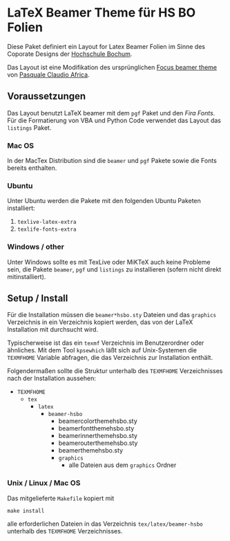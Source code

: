 # LaTeX Beamer Theme für HS BO Folien

Diese Paket definiert ein Layout for Latex Beamer Folien im Sinne des
Coporate Designs der [Hochschule Bochum](https://www.hochschule-bochum.de).

Das Layout ist eine Modifikation des ursprünglichen [Focus beamer theme](https://github.com/elauksap/focus-beamertheme)
von [Pasquale Claudio Africa](https://github.com/elauksap).


## Voraussetzungen

Das Layout benutzt LaTeX beamer mit dem `pgf` Paket und den *Fira Fonts*. Für die
Formatierung von VBA und Python Code verwendet das Layout das `listings` Paket.



### Mac OS

In der MacTex Distribution sind die `beamer` und `pgf` Pakete sowie die Fonts bereits enthalten.


### Ubuntu

Unter Ubuntu werden die Pakete mit den folgenden Ubuntu Paketen installiert:

  1. `texlive-latex-extra`
  2. `texlife-fonts-extra`


### Windows / other

Unter Windows sollte es mit TexLive oder MiKTeX auch keine Probleme sein, die Pakete `beamer`, `pgf`
und `listings` zu installieren (sofern nicht direkt mitinstalliert).




## Setup / Install

Für die Installation müssen die `beamer*hsbo.sty` Dateien und das `graphics` Verzeichnis in ein
Verzeichnis kopiert werden, das von der LaTeX Installation mit durchsucht wird.

Typischerweise ist das ein `texmf` Verzeichnis im Benutzerordner oder ähnliches. Mit dem Tool
`kpsewhich` läßt sich auf Unix-Systemen die `TEXMFHOME` Variable abfragen, die das Verzeichnis
zur Installation enthält.

Folgendermaßen sollte die Struktur unterhalb des `TEXMFHOME` Verzeichnisses nach der Installation
aussehen:

 * `TEXMFHOME`
   * `tex`
     * `latex`
       * `beamer-hsbo`
         * beamercolorthemehsbo.sty
         * beamerfontthemehsbo.sty
         * beamerinnerthemehsbo.sty
         * beamerouterthemehsbo.sty
         * beamerthemehsbo.sty
         * `graphics`
           * alle Dateien aus dem `graphics` Ordner



### Unix / Linux / Mac OS

Das mitgelieferte `Makefile` kopiert mit

	make install

alle erforderlichen Dateien in das Verzeichnis `tex/latex/beamer-hsbo` unterhalb des `TEXMFHOME`
Verzeichnisses.